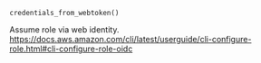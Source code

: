 ```
credentials_from_webtoken()
```

Assume role via web identity. https://docs.aws.amazon.com/cli/latest/userguide/cli-configure-role.html#cli-configure-role-oidc
